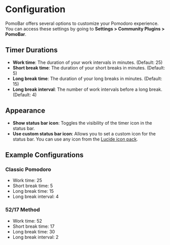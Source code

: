 # Configuration

PomoBar offers several options to customize your Pomodoro experience. You can access these settings by going to **Settings > Community Plugins > PomoBar**.

## Timer Durations

- **Work time**: The duration of your work intervals in minutes. (Default: 25)
- **Short break time**: The duration of your short breaks in minutes. (Default: 5)
- **Long break time**: The duration of your long breaks in minutes. (Default: 15)
- **Long break interval**: The number of work intervals before a long break. (Default: 4)

## Appearance

- **Show status bar icon**: Toggles the visibility of the timer icon in the status bar.
- **Use custom status bar icon**: Allows you to set a custom icon for the status bar. You can use any icon from the [Lucide icon pack](https://lucide.dev/).

## Example Configurations

### Classic Pomodoro

- Work time: 25
- Short break time: 5
- Long break time: 15
- Long break interval: 4

### 52/17 Method

- Work time: 52
- Short break time: 17
- Long break time: 30
- Long break interval: 2
